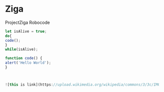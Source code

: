 # Ziga
ProjectZiga
Robocode

```javascript 
let isAlive = true;
do{
code();
}
while(isAlive);

function code() {
alert('Hello World');
}



![this is link](https://upload.wikimedia.org/wikipedia/commons/3/3c/IMG_logo_%282017%29.svg)
